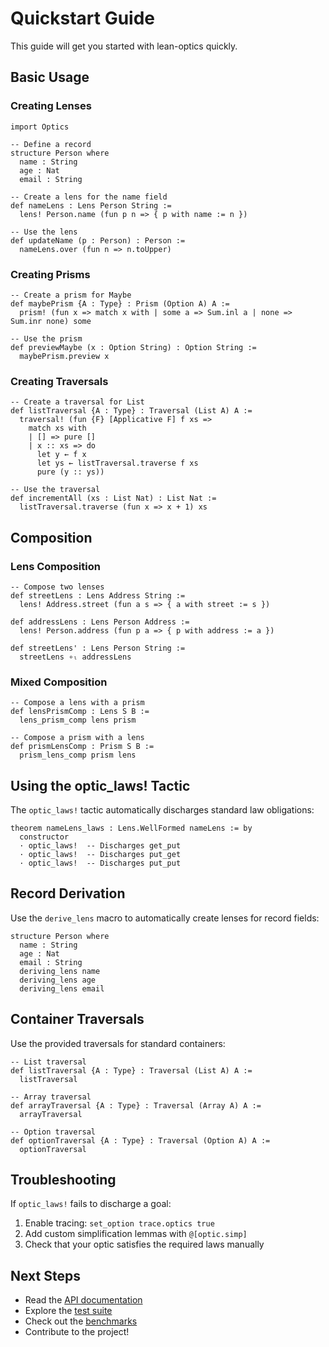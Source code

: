 # Quickstart Guide

This guide will get you started with lean-optics quickly.

## Basic Usage

### Creating Lenses

```lean
import Optics

-- Define a record
structure Person where
  name : String
  age : Nat
  email : String

-- Create a lens for the name field
def nameLens : Lens Person String :=
  lens! Person.name (fun p n => { p with name := n })

-- Use the lens
def updateName (p : Person) : Person :=
  nameLens.over (fun n => n.toUpper)
```

### Creating Prisms

```lean
-- Create a prism for Maybe
def maybePrism {A : Type} : Prism (Option A) A :=
  prism! (fun x => match x with | some a => Sum.inl a | none => Sum.inr none) some

-- Use the prism
def previewMaybe (x : Option String) : Option String :=
  maybePrism.preview x
```

### Creating Traversals

```lean
-- Create a traversal for List
def listTraversal {A : Type} : Traversal (List A) A :=
  traversal! (fun {F} [Applicative F] f xs =>
    match xs with
    | [] => pure []
    | x :: xs => do
      let y ← f x
      let ys ← listTraversal.traverse f xs
      pure (y :: ys))

-- Use the traversal
def incrementAll (xs : List Nat) : List Nat :=
  listTraversal.traverse (fun x => x + 1) xs
```

## Composition

### Lens Composition

```lean
-- Compose two lenses
def streetLens : Lens Address String :=
  lens! Address.street (fun a s => { a with street := s })

def addressLens : Lens Person Address :=
  lens! Person.address (fun p a => { p with address := a })

def streetLens' : Lens Person String :=
  streetLens ∘ₗ addressLens
```

### Mixed Composition

```lean
-- Compose a lens with a prism
def lensPrismComp : Lens S B :=
  lens_prism_comp lens prism

-- Compose a prism with a lens
def prismLensComp : Prism S B :=
  prism_lens_comp prism lens
```

## Using the optic_laws! Tactic

The `optic_laws!` tactic automatically discharges standard law obligations:

```lean
theorem nameLens_laws : Lens.WellFormed nameLens := by
  constructor
  · optic_laws!  -- Discharges get_put
  · optic_laws!  -- Discharges put_get
  · optic_laws!  -- Discharges put_put
```

## Record Derivation

Use the `derive_lens` macro to automatically create lenses for record fields:

```lean
structure Person where
  name : String
  age : Nat
  email : String
  deriving_lens name
  deriving_lens age
  deriving_lens email
```

## Container Traversals

Use the provided traversals for standard containers:

```lean
-- List traversal
def listTraversal {A : Type} : Traversal (List A) A :=
  listTraversal

-- Array traversal
def arrayTraversal {A : Type} : Traversal (Array A) A :=
  arrayTraversal

-- Option traversal
def optionTraversal {A : Type} : Traversal (Option A) A :=
  optionTraversal
```

## Troubleshooting

If `optic_laws!` fails to discharge a goal:

1. Enable tracing: `set_option trace.optics true`
2. Add custom simplification lemmas with `@[optic.simp]`
3. Check that your optic satisfies the required laws manually

## Next Steps

- Read the [API documentation](src/Optics/)
- Explore the [test suite](tests/)
- Check out the [benchmarks](bench/)
- Contribute to the project!

